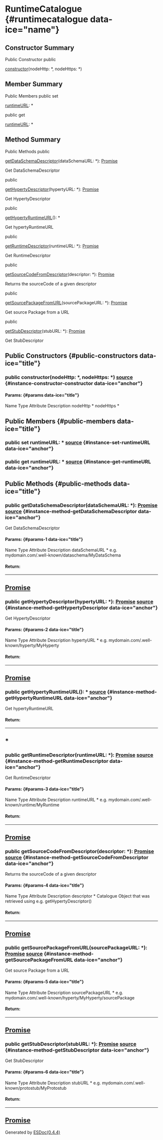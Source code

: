 <div class="self-detail detail">

RuntimeCatalogue {#runtimecatalogue data-ice="name"}
================

</div>

<div data-ice="constructorSummary">

Constructor Summary
-------------------

Public Constructor
<span class="access" data-ice="access">public</span> <span
class="override" data-ice="override"></span>
<div>

<span
data-ice="name"><span>[constructor](../../../class/src/runtime/RuntimeCatalogue.js~RuntimeCatalogue.html#instance-constructor-constructor)</span></span><span
data-ice="signature">(nodeHttp: <span>\*</span>, nodeHttps:
<span>\*</span>)</span>

</div>

<div>

</div>

</div>

<div data-ice="memberSummary">

Member Summary
--------------

Public Members
<span class="access" data-ice="access">public</span> <span class="kind"
data-ice="kind">set</span> <span class="override"
data-ice="override"></span>
<div>

<span
data-ice="name"><span>[runtimeURL](../../../class/src/runtime/RuntimeCatalogue.js~RuntimeCatalogue.html#instance-set-runtimeURL)</span></span><span
data-ice="signature">: <span>\*</span></span>

</div>

<div>

</div>

<span class="access" data-ice="access">public</span> <span class="kind"
data-ice="kind">get</span> <span class="override"
data-ice="override"></span>
<div>

<span
data-ice="name"><span>[runtimeURL](../../../class/src/runtime/RuntimeCatalogue.js~RuntimeCatalogue.html#instance-get-runtimeURL)</span></span><span
data-ice="signature">: <span>\*</span></span>

</div>

<div>

</div>

</div>

<div data-ice="methodSummary">

Method Summary
--------------

Public Methods
<span class="access" data-ice="access">public</span> <span
class="override" data-ice="override"></span>
<div>

<span
data-ice="name"><span>[getDataSchemaDescriptor](../../../class/src/runtime/RuntimeCatalogue.js~RuntimeCatalogue.html#instance-method-getDataSchemaDescriptor)</span></span><span
data-ice="signature">(dataSchemaURL: <span>\*</span>):
<span>[Promise](https://developer.mozilla.org/en-US/docs/Web/JavaScript/Reference/Global_Objects/Promise)</span></span>

</div>

<div>

<div data-ice="description">

Get DataSchemaDescriptor

</div>

</div>

<span class="access" data-ice="access">public</span> <span
class="override" data-ice="override"></span>
<div>

<span
data-ice="name"><span>[getHypertyDescriptor](../../../class/src/runtime/RuntimeCatalogue.js~RuntimeCatalogue.html#instance-method-getHypertyDescriptor)</span></span><span
data-ice="signature">(hypertyURL: <span>\*</span>):
<span>[Promise](https://developer.mozilla.org/en-US/docs/Web/JavaScript/Reference/Global_Objects/Promise)</span></span>

</div>

<div>

<div data-ice="description">

Get HypertyDescriptor

</div>

</div>

<span class="access" data-ice="access">public</span> <span
class="override" data-ice="override"></span>
<div>

<span
data-ice="name"><span>[getHypertyRuntimeURL](../../../class/src/runtime/RuntimeCatalogue.js~RuntimeCatalogue.html#instance-method-getHypertyRuntimeURL)</span></span><span
data-ice="signature">(): <span>\*</span></span>

</div>

<div>

<div data-ice="description">

Get hypertyRuntimeURL

</div>

</div>

<span class="access" data-ice="access">public</span> <span
class="override" data-ice="override"></span>
<div>

<span
data-ice="name"><span>[getRuntimeDescriptor](../../../class/src/runtime/RuntimeCatalogue.js~RuntimeCatalogue.html#instance-method-getRuntimeDescriptor)</span></span><span
data-ice="signature">(runtimeURL: <span>\*</span>):
<span>[Promise](https://developer.mozilla.org/en-US/docs/Web/JavaScript/Reference/Global_Objects/Promise)</span></span>

</div>

<div>

<div data-ice="description">

Get RuntimeDescriptor

</div>

</div>

<span class="access" data-ice="access">public</span> <span
class="override" data-ice="override"></span>
<div>

<span
data-ice="name"><span>[getSourceCodeFromDescriptor](../../../class/src/runtime/RuntimeCatalogue.js~RuntimeCatalogue.html#instance-method-getSourceCodeFromDescriptor)</span></span><span
data-ice="signature">(descriptor: <span>\*</span>):
<span>[Promise](https://developer.mozilla.org/en-US/docs/Web/JavaScript/Reference/Global_Objects/Promise)</span></span>

</div>

<div>

<div data-ice="description">

Returns the sourceCode of a given descriptor

</div>

</div>

<span class="access" data-ice="access">public</span> <span
class="override" data-ice="override"></span>
<div>

<span
data-ice="name"><span>[getSourcePackageFromURL](../../../class/src/runtime/RuntimeCatalogue.js~RuntimeCatalogue.html#instance-method-getSourcePackageFromURL)</span></span><span
data-ice="signature">(sourcePackageURL: <span>\*</span>):
<span>[Promise](https://developer.mozilla.org/en-US/docs/Web/JavaScript/Reference/Global_Objects/Promise)</span></span>

</div>

<div>

<div data-ice="description">

Get source Package from a URL

</div>

</div>

<span class="access" data-ice="access">public</span> <span
class="override" data-ice="override"></span>
<div>

<span
data-ice="name"><span>[getStubDescriptor](../../../class/src/runtime/RuntimeCatalogue.js~RuntimeCatalogue.html#instance-method-getStubDescriptor)</span></span><span
data-ice="signature">(stubURL: <span>\*</span>):
<span>[Promise](https://developer.mozilla.org/en-US/docs/Web/JavaScript/Reference/Global_Objects/Promise)</span></span>

</div>

<div>

<div data-ice="description">

Get StubDescriptor

</div>

</div>

</div>

<div data-ice="constructorDetails">

Public Constructors {#public-constructors data-ice="title"}
-------------------

<div class="detail" data-ice="detail">

### <span class="access" data-ice="access">public</span> <span data-ice="name">constructor</span><span data-ice="signature">(nodeHttp: <span>\*</span>, nodeHttps: <span>\*</span>)</span> <span class="right-info"> <span data-ice="source"><span>[source](../../../file/src/runtime/RuntimeCatalogue.js.html#lineNumber7)</span></span> </span> {#instance-constructor-constructor data-ice="anchor"}

<div data-ice="properties">

<div data-ice="properties">

#### Params: {#params data-ice="title"}

Name
Type
Attribute
Description
nodeHttp
<span>\*</span>
nodeHttps
<span>\*</span>

</div>

</div>

</div>

</div>

<div data-ice="memberDetails">

Public Members {#public-members data-ice="title"}
--------------

<div class="detail" data-ice="detail">

### <span class="access" data-ice="access">public</span> <span class="kind" data-ice="kind">set</span> <span data-ice="name">runtimeURL</span><span data-ice="signature">: <span>\*</span></span> <span class="right-info"> <span data-ice="source"><span>[source](../../../file/src/runtime/RuntimeCatalogue.js.html#lineNumber15)</span></span> </span> {#instance-set-runtimeURL data-ice="anchor"}

<div data-ice="properties">

</div>

</div>

<div class="detail" data-ice="detail">

### <span class="access" data-ice="access">public</span> <span class="kind" data-ice="kind">get</span> <span data-ice="name">runtimeURL</span><span data-ice="signature">: <span>\*</span></span> <span class="right-info"> <span data-ice="source"><span>[source](../../../file/src/runtime/RuntimeCatalogue.js.html#lineNumber20)</span></span> </span> {#instance-get-runtimeURL data-ice="anchor"}

<div data-ice="properties">

</div>

</div>

</div>

<div data-ice="methodDetails">

Public Methods {#public-methods data-ice="title"}
--------------

<div class="detail" data-ice="detail">

### <span class="access" data-ice="access">public</span> <span data-ice="name">getDataSchemaDescriptor</span><span data-ice="signature">(dataSchemaURL: <span>\*</span>): <span>[Promise](https://developer.mozilla.org/en-US/docs/Web/JavaScript/Reference/Global_Objects/Promise)</span></span> <span class="right-info"> <span data-ice="source"><span>[source](../../../file/src/runtime/RuntimeCatalogue.js.html#lineNumber251)</span></span> </span> {#instance-method-getDataSchemaDescriptor data-ice="anchor"}

<div data-ice="description">

Get DataSchemaDescriptor

</div>

<div data-ice="properties">

<div data-ice="properties">

#### Params: {#params-1 data-ice="title"}

Name
Type
Attribute
Description
dataSchemaURL
<span>\*</span>
e.g. mydomain.com/.well-known/dataschema/MyDataSchema

</div>

</div>

<div class="return-params" data-ice="returnParams">

#### Return:

  ------------------------------------------------------------------------------------------------------------------
  <span>[Promise](https://developer.mozilla.org/en-US/docs/Web/JavaScript/Reference/Global_Objects/Promise)</span>
  ------------------------------------------------------------------------------------------------------------------

<div data-ice="returnProperties">

</div>

</div>

</div>

<div class="detail" data-ice="detail">

### <span class="access" data-ice="access">public</span> <span data-ice="name">getHypertyDescriptor</span><span data-ice="signature">(hypertyURL: <span>\*</span>): <span>[Promise](https://developer.mozilla.org/en-US/docs/Web/JavaScript/Reference/Global_Objects/Promise)</span></span> <span class="right-info"> <span data-ice="source"><span>[source](../../../file/src/runtime/RuntimeCatalogue.js.html#lineNumber145)</span></span> </span> {#instance-method-getHypertyDescriptor data-ice="anchor"}

<div data-ice="description">

Get HypertyDescriptor

</div>

<div data-ice="properties">

<div data-ice="properties">

#### Params: {#params-2 data-ice="title"}

Name
Type
Attribute
Description
hypertyURL
<span>\*</span>
e.g. mydomain.com/.well-known/hyperty/MyHyperty

</div>

</div>

<div class="return-params" data-ice="returnParams">

#### Return:

  ------------------------------------------------------------------------------------------------------------------
  <span>[Promise](https://developer.mozilla.org/en-US/docs/Web/JavaScript/Reference/Global_Objects/Promise)</span>
  ------------------------------------------------------------------------------------------------------------------

<div data-ice="returnProperties">

</div>

</div>

</div>

<div class="detail" data-ice="detail">

### <span class="access" data-ice="access">public</span> <span data-ice="name">getHypertyRuntimeURL</span><span data-ice="signature">(): <span>\*</span></span> <span class="right-info"> <span data-ice="source"><span>[source](../../../file/src/runtime/RuntimeCatalogue.js.html#lineNumber28)</span></span> </span> {#instance-method-getHypertyRuntimeURL data-ice="anchor"}

<div data-ice="description">

Get hypertyRuntimeURL

</div>

<div data-ice="properties">

</div>

<div class="return-params" data-ice="returnParams">

#### Return:

  -----------------
  <span>\*</span>
  -----------------

<div data-ice="returnProperties">

</div>

</div>

</div>

<div class="detail" data-ice="detail">

### <span class="access" data-ice="access">public</span> <span data-ice="name">getRuntimeDescriptor</span><span data-ice="signature">(runtimeURL: <span>\*</span>): <span>[Promise](https://developer.mozilla.org/en-US/docs/Web/JavaScript/Reference/Global_Objects/Promise)</span></span> <span class="right-info"> <span data-ice="source"><span>[source](../../../file/src/runtime/RuntimeCatalogue.js.html#lineNumber193)</span></span> </span> {#instance-method-getRuntimeDescriptor data-ice="anchor"}

<div data-ice="description">

Get RuntimeDescriptor

</div>

<div data-ice="properties">

<div data-ice="properties">

#### Params: {#params-3 data-ice="title"}

Name
Type
Attribute
Description
runtimeURL
<span>\*</span>
e.g. mydomain.com/.well-known/runtime/MyRuntime

</div>

</div>

<div class="return-params" data-ice="returnParams">

#### Return:

  ------------------------------------------------------------------------------------------------------------------
  <span>[Promise](https://developer.mozilla.org/en-US/docs/Web/JavaScript/Reference/Global_Objects/Promise)</span>
  ------------------------------------------------------------------------------------------------------------------

<div data-ice="returnProperties">

</div>

</div>

</div>

<div class="detail" data-ice="detail">

### <span class="access" data-ice="access">public</span> <span data-ice="name">getSourceCodeFromDescriptor</span><span data-ice="signature">(descriptor: <span>\*</span>): <span>[Promise](https://developer.mozilla.org/en-US/docs/Web/JavaScript/Reference/Global_Objects/Promise)</span></span> <span class="right-info"> <span data-ice="source"><span>[source](../../../file/src/runtime/RuntimeCatalogue.js.html#lineNumber391)</span></span> </span> {#instance-method-getSourceCodeFromDescriptor data-ice="anchor"}

<div data-ice="description">

Returns the sourceCode of a given descriptor

</div>

<div data-ice="properties">

<div data-ice="properties">

#### Params: {#params-4 data-ice="title"}

Name
Type
Attribute
Description
descriptor
<span>\*</span>
Catalogue Object that was retrieved using e.g. getHypertyDescriptor()

</div>

</div>

<div class="return-params" data-ice="returnParams">

#### Return:

  ------------------------------------------------------------------------------------------------------------------
  <span>[Promise](https://developer.mozilla.org/en-US/docs/Web/JavaScript/Reference/Global_Objects/Promise)</span>
  ------------------------------------------------------------------------------------------------------------------

<div data-ice="returnProperties">

</div>

</div>

</div>

<div class="detail" data-ice="detail">

### <span class="access" data-ice="access">public</span> <span data-ice="name">getSourcePackageFromURL</span><span data-ice="signature">(sourcePackageURL: <span>\*</span>): <span>[Promise](https://developer.mozilla.org/en-US/docs/Web/JavaScript/Reference/Global_Objects/Promise)</span></span> <span class="right-info"> <span data-ice="source"><span>[source](../../../file/src/runtime/RuntimeCatalogue.js.html#lineNumber298)</span></span> </span> {#instance-method-getSourcePackageFromURL data-ice="anchor"}

<div data-ice="description">

Get source Package from a URL

</div>

<div data-ice="properties">

<div data-ice="properties">

#### Params: {#params-5 data-ice="title"}

Name
Type
Attribute
Description
sourcePackageURL
<span>\*</span>
e.g. mydomain.com/.well-known/hyperty/MyHyperty/sourcePackage

</div>

</div>

<div class="return-params" data-ice="returnParams">

#### Return:

  ------------------------------------------------------------------------------------------------------------------
  <span>[Promise](https://developer.mozilla.org/en-US/docs/Web/JavaScript/Reference/Global_Objects/Promise)</span>
  ------------------------------------------------------------------------------------------------------------------

<div data-ice="returnProperties">

</div>

</div>

</div>

<div class="detail" data-ice="detail">

### <span class="access" data-ice="access">public</span> <span data-ice="name">getStubDescriptor</span><span data-ice="signature">(stubURL: <span>\*</span>): <span>[Promise](https://developer.mozilla.org/en-US/docs/Web/JavaScript/Reference/Global_Objects/Promise)</span></span> <span class="right-info"> <span data-ice="source"><span>[source](../../../file/src/runtime/RuntimeCatalogue.js.html#lineNumber327)</span></span> </span> {#instance-method-getStubDescriptor data-ice="anchor"}

<div data-ice="description">

Get StubDescriptor

</div>

<div data-ice="properties">

<div data-ice="properties">

#### Params: {#params-6 data-ice="title"}

Name
Type
Attribute
Description
stubURL
<span>\*</span>
e.g. mydomain.com/.well-known/protostub/MyProtostub

</div>

</div>

<div class="return-params" data-ice="returnParams">

#### Return:

  ------------------------------------------------------------------------------------------------------------------
  <span>[Promise](https://developer.mozilla.org/en-US/docs/Web/JavaScript/Reference/Global_Objects/Promise)</span>
  ------------------------------------------------------------------------------------------------------------------

<div data-ice="returnProperties">

</div>

</div>

</div>

</div>

</div>

Generated by [ESDoc<span
data-ice="esdocVersion">(0.4.4)</span>](https://esdoc.org)
